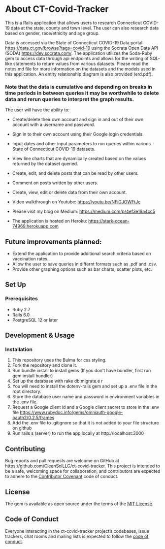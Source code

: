 # About CT-Covid-Tracker

This is a Rails application that allows users to research Connecticut COVID-19 data at the state, county and town level. The user can also research data based on gender, race/etnicity and age group.

Data is accessed via the State of Connecticut COVID-19 Data portal https://data.ct.gov/browse?tags=covid-19 using the Socrata Open Data API (SODA) https://dev.socrata.com/. The application utilizes the Soda-Ruby gem to access data through api endpoints and allows for the writing of SQL-like statements to return values from various datasets. Please read the notes.md file for more information on the datasets and the models used in this application. An entity relationship diagram is also provided (erd.pdf).

### Note that the data is cumulative and depending on breaks in time periods in between queries it may be worthwhile to delete data and rerun queries to interpret the graph results. 


The user will have the ability to:

* Create/delete their own account and sign in and out of their own account with a username and password.
* Sign in to their own account using their Google login credentials.
* Input dates and other input parameters to run queries within various State of Connecticut COVID-19 datasets.
* View line charts that are dynamically created based on the values returned by the dataset queried.
* Create, edit, and delete posts that can be read by other users.
* Comment on posts written by other users.
* Create, view, edit or delete data from their own account.


* Video walkthrough on Youtube: https://youtu.be/NFiGJOWFtJc
* Please visit my blog on Medium: https://medium.com/p/4ef3e19a4cc5
* The application is hosted on Heroku: https://stark-ocean-74969.herokuapp.com


## Future improvements planned:

* Extend the application to provide additional search criteria based on vaccination rates.
* Allow the user to save queries in differnt formats such as .pdf and .csv.
* Provide other graphing options such as bar charts, scatter plots, etc.
 

## Set Up

### Prerequisites
* Ruby 2.7
* Rails 6.0
* PostgreSQL 12 or later


## Development & Usage
  
### Installation

1. This repository uses the Bulma for css styling.
2. Fork the repository and clone it.
3. Run bundle install to install gems (If you don't have bundler, first run gem install bundler)
4. Set up the database with rake db:migrate.e r
5. You will need to install the dotenv-rails gem and set up a .env file in the root directory.
6. Store the database user name and password in environment variables in the .env file.
7. Request a Google client id and a Google client secret to store in the .env file
   https://www.rubydoc.info/gems/omniauth-google-oauth2/0.2.5/frames 
8. Add the .env file to .gitignore so that it is not added to your file structure on github   
9. Run rails s (server) to run the app locally at http://localhost:3000


## Contributing

Bug reports and pull requests are welcome on GitHub at https://github.com/CleanSolLLC/ct-covid-tracker. This project is intended to be a safe, welcoming space for collaboration, and contributors are expected to adhere to the [Contributor Covenant](http://contributor-covenant.org) code of conduct.

## License

The gem is available as open source under the terms of the [MIT License](https://opensource.org/licenses/MIT).

## Code of Conduct

Everyone interacting in the ct-covid-tracker project’s codebases, issue trackers, chat rooms and mailing lists is expected to follow the [code of conduct](https://github.com/CleanSolLLC/ct-covid-tracker/blob/master/CODE_OF_CONDUCT.md).

